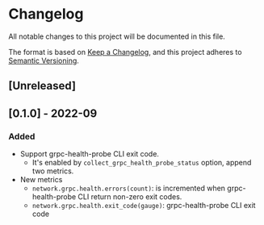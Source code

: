 # Changelog
All notable changes to this project will be documented in this file.

The format is based on [Keep a Changelog](https://keepachangelog.com/en/1.0.0/),
and this project adheres to [Semantic Versioning](https://semver.org/spec/v2.0.0.html).

## [Unreleased]

## [0.1.0] - 2022-09

### Added
- Support grpc-health-probe CLI exit code.
  - It's enabled by `collect_grpc_health_probe_status` option, append two metrics.
- New metrics
  - `network.grpc.health.errors(count)`: is incremented when grpc-health-probe CLI return non-zero exit codes.
  - `network.grpc.health.exit_code(gauge)`: grpc-health-probe CLI exit code

